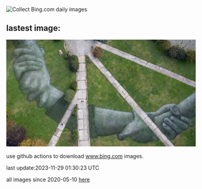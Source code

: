 ![Collect Bing.com daily images](https://github.com/counter2015/bing-daily-images/workflows/Collect%20Bing.com%20daily%20images/badge.svg)
## lastest image:
![](images/HumanKindness.jpg)

use github actions to download www.bing.com images.

last update:2023-11-29 01:30:23 UTC

all images since 2020-05-10 [here](https://github.com/counter2015/bing-daily-images/tree/master/images) 
